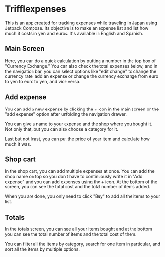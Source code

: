 # Trifflexpenses
This is an app created for tracking expenses while traveling in Japan using Jetpack Compose. Its objective is to make an expense list and list how much it costs in yen and euros. It's available in English and Spanish.

## Main Screen
Here, you can do a quick calculation by putting a number in the top box of "Currency Exchange." You can also check the total expenses below, and in the navigation bar, you can select options like "edit change" to change the currency rate, add an expense or change the currency exchange from euro to yen to euro to yen, and vice versa.

## Add expense
You can add a new expense by clicking the + icon in the main screen or the "add expense" option after unfolding the navigation drawer.

You can give a name to your expense and the shop where you bought it. Not only that, but you can also choose a category for it.

Last but not least, you can put the price of your item and calculate how much it was.

## Shop cart
In the shop cart, you can add multiple expenses at once. You can add the shop name on top so you don't have to continuously write it in "Add expense" and you can add expenses using the + icon. At the bottom of the screen, you can see the total cost and the total number of items added.

When you are done, you only need to click "Buy" to add all the items to your list.

## Totals
In the totals screen, you can see all your items bought and at the bottom you can see the total number of items and the total cost of them.

You can filter all the items by category, search for one item in particular, and sort all the items by multiple options.
